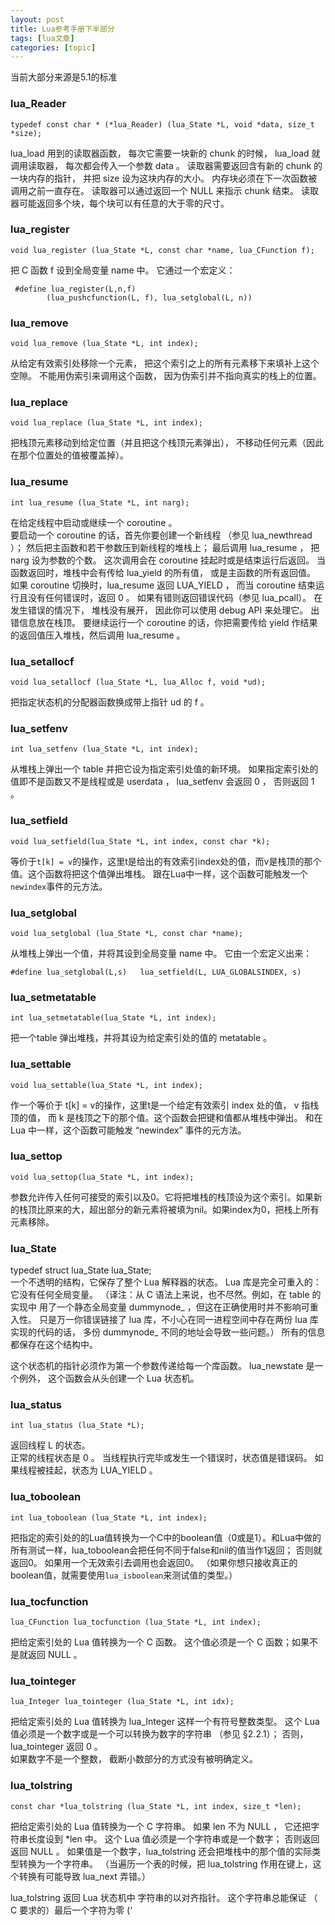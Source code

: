 ```yaml
---
layout: post
title: Lua参考手册下半部分 
tags: [lua文章]
categories: [topic]
---
```

<p>当前大部分来源是5.1的标准</p>
<h3 id="lua-Reader"><a href="#lua-Reader" class="headerlink" title="lua_Reader"></a>lua_Reader</h3><pre><code>typedef const char * (*lua_Reader) (lua_State *L, void *data, size_t *size);
</code></pre><p>lua_load 用到的读取器函数， 每次它需要一块新的 chunk 的时候， lua_load 就调用读取器， 每次都会传入一个参数 data 。 读取器需要返回含有新的 chunk 的一块内存的指针， 并把 size 设为这块内存的大小。 内存块必须在下一次函数被调用之前一直存在。 读取器可以通过返回一个 NULL 来指示 chunk 结束。 读取器可能返回多个块，每个块可以有任意的大于零的尺寸。</p>
<h3 id="lua-register"><a href="#lua-register" class="headerlink" title="lua_register"></a>lua_register</h3><pre><code>void lua_register (lua_State *L, const char *name, lua_CFunction f);
</code></pre><p>把 C 函数 f 设到全局变量 name 中。 它通过一个宏定义：</p>
<pre><code> #define lua_register(L,n,f) 
        (lua_pushcfunction(L, f), lua_setglobal(L, n))
</code></pre><h3 id="lua-remove"><a href="#lua-remove" class="headerlink" title="lua_remove"></a>lua_remove</h3><pre><code>void lua_remove (lua_State *L, int index);
</code></pre><p>从给定有效索引处移除一个元素， 把这个索引之上的所有元素移下来填补上这个空隙。 不能用伪索引来调用这个函数， 因为伪索引并不指向真实的栈上的位置。</p>
<h3 id="lua-replace"><a href="#lua-replace" class="headerlink" title="lua_replace"></a>lua_replace</h3><pre><code>void lua_replace (lua_State *L, int index);
</code></pre><p>把栈顶元素移动到给定位置（并且把这个栈顶元素弹出）， 不移动任何元素（因此在那个位置处的值被覆盖掉）。</p>
<h3 id="lua-resume"><a href="#lua-resume" class="headerlink" title="lua_resume"></a>lua_resume</h3><pre><code>int lua_resume (lua_State *L, int narg);
</code></pre><p>在给定线程中启动或继续一个 coroutine 。<br/>要启动一个 coroutine 的话，首先你要创建一个新线程 （参见 lua_newthread ）； 然后把主函数和若干参数压到新线程的堆栈上； 最后调用 lua_resume ， 把 narg 设为参数的个数。 这次调用会在 coroutine 挂起时或是结束运行后返回。 当函数返回时，堆栈中会有传给 lua_yield 的所有值， 或是主函数的所有返回值。 如果 coroutine 切换时，lua_resume 返回 LUA_YIELD ， 而当 coroutine 结束运行且没有任何错误时，返回 0 。 如果有错则返回错误代码（参见 lua_pcall）。 在发生错误的情况下， 堆栈没有展开， 因此你可以使用 debug API 来处理它。 出错信息放在栈顶。 要继续运行一个 coroutine 的话，你把需要传给 yield 作结果的返回值压入堆栈，然后调用 lua_resume 。</p>
<h3 id="lua-setallocf"><a href="#lua-setallocf" class="headerlink" title="lua_setallocf"></a>lua_setallocf</h3><pre><code>void lua_setallocf (lua_State *L, lua_Alloc f, void *ud);
</code></pre><p>把指定状态机的分配器函数换成带上指针 ud 的 f 。</p>
<h3 id="lua-setfenv"><a href="#lua-setfenv" class="headerlink" title="lua_setfenv"></a>lua_setfenv</h3><pre><code>int lua_setfenv (lua_State *L, int index);
</code></pre><p>从堆栈上弹出一个 table 并把它设为指定索引处值的新环境。 如果指定索引处的值即不是函数又不是线程或是 userdata ， lua_setfenv 会返回 0 ， 否则返回 1 。</p>
<h3 id="lua-setfield"><a href="#lua-setfield" class="headerlink" title="lua_setfield"></a>lua_setfield</h3><pre><code>void lua_setfield(lua_State *L, int index, const char *k);
</code></pre><p>等价于<code>t[k] = v</code>的操作，这里t是给出的有效索引index处的值，而v是栈顶的那个值。这个函数将把这个值弹出堆栈。 跟在Lua中一样，这个函数可能触发一个<code>newindex</code>事件的元方法。</p>
<h3 id="lua-setglobal"><a href="#lua-setglobal" class="headerlink" title="lua_setglobal"></a>lua_setglobal</h3><pre><code>void lua_setglobal (lua_State *L, const char *name);
</code></pre><p>从堆栈上弹出一个值，并将其设到全局变量 name 中。 它由一个宏定义出来：</p>
<pre><code>#define lua_setglobal(L,s)   lua_setfield(L, LUA_GLOBALSINDEX, s)
</code></pre><h3 id="lua-setmetatable"><a href="#lua-setmetatable" class="headerlink" title="lua_setmetatable"></a>lua_setmetatable</h3><pre><code>int lua_setmetatable(lua_State *L, int index);
</code></pre><p>把一个table 弹出堆栈，并将其设为给定索引处的值的 metatable 。</p>
<h3 id="lua-settable"><a href="#lua-settable" class="headerlink" title="lua_settable"></a>lua_settable</h3><pre><code>void lua_settable(lua_State *L, int index);
</code></pre><p>作一个等价于 t[k] = v的操作，这里t是一个给定有效索引 index 处的值， v 指栈顶的值， 而 k 是栈顶之下的那个值。这个函数会把键和值都从堆栈中弹出。 和在 Lua 中一样，这个函数可能触发 “newindex” 事件的元方法。</p>
<h3 id="lua-settop"><a href="#lua-settop" class="headerlink" title="lua_settop"></a>lua_settop</h3><pre><code>void lua_settop(lua_State *L, int index);
</code></pre><p>参数允许传入任何可接受的索引以及0。它将把堆栈的栈顶设为这个索引。如果新的栈顶比原来的大，超出部分的新元素将被填为nil。如果index为0，把栈上所有元素移除。</p>
<h3 id="lua-State"><a href="#lua-State" class="headerlink" title="lua_State"></a>lua_State</h3><p>typedef struct lua_State lua_State;<br/>一个不透明的结构，它保存了整个 Lua 解释器的状态。 Lua 库是完全可重入的： 它没有任何全局变量。 （译注：从 C 语法上来说，也不尽然。例如，在 table 的实现中 用了一个静态全局变量 dummynode_ ，但这在正确使用时并不影响可重入性。 只是万一你错误链接了 lua 库，不小心在同一进程空间中存在两份 lua 库实现的代码的话， 多份 dummynode_ 不同的地址会导致一些问题。） 所有的信息都保存在这个结构中。</p>
<p>这个状态机的指针必须作为第一个参数传递给每一个库函数。 lua_newstate 是一个例外， 这个函数会从头创建一个 Lua 状态机。</p>
<h3 id="lua-status"><a href="#lua-status" class="headerlink" title="lua_status"></a>lua_status</h3><pre><code>int lua_status (lua_State *L);
</code></pre><p>返回线程 L 的状态。<br/>正常的线程状态是 0 。 当线程执行完毕或发生一个错误时，状态值是错误码。 如果线程被挂起，状态为 LUA_YIELD 。</p>
<h3 id="lua-toboolean"><a href="#lua-toboolean" class="headerlink" title="lua_toboolean"></a>lua_toboolean</h3><pre><code>int lua_toboolean (lua_State *L, int index);
</code></pre><p>把指定的索引处的的Lua值转换为一个C中的boolean值（0或是1）。和Lua中做的所有测试一样，lua_toboolean会把任何不同于false和nil的值当作1返回； 否则就返回0。 如果用一个无效索引去调用也会返回0。 （如果你想只接收真正的boolean值，就需要使用<code>lua_isboolean</code>来测试值的类型。）</p>
<h3 id="lua-tocfunction"><a href="#lua-tocfunction" class="headerlink" title="lua_tocfunction"></a>lua_tocfunction</h3><pre><code>lua_CFunction lua_tocfunction (lua_State *L, int index);
</code></pre><p>把给定索引处的 Lua 值转换为一个 C 函数。 这个值必须是一个 C 函数；如果不是就返回 NULL 。</p>
<h3 id="lua-tointeger"><a href="#lua-tointeger" class="headerlink" title="lua_tointeger"></a>lua_tointeger</h3><pre><code>lua_Integer lua_tointeger (lua_State *L, int idx);
</code></pre><p>把给定索引处的 Lua 值转换为 lua_Integer 这样一个有符号整数类型。 这个 Lua 值必须是一个数字或是一个可以转换为数字的字符串 （参见 §2.2.1）； 否则，lua_tointeger 返回 0 。<br/>如果数字不是一个整数， 截断小数部分的方式没有被明确定义。</p>
<h3 id="lua-tolstring"><a href="#lua-tolstring" class="headerlink" title="lua_tolstring"></a>lua_tolstring</h3><pre><code>const char *lua_tolstring (lua_State *L, int index, size_t *len);
</code></pre><p>把给定索引处的 Lua 值转换为一个 C 字符串。 如果 len 不为 NULL ， 它还把字符串长度设到 *len 中。 这个 Lua 值必须是一个字符串或是一个数字； 否则返回返回 NULL 。 如果值是一个数字，lua_tolstring 还会把堆栈中的那个值的实际类型转换为一个字符串。 （当遍历一个表的时候，把 lua_tolstring 作用在键上，这个转换有可能导致 lua_next 弄错。）</p>
<p>lua_tolstring 返回 Lua 状态机中 字符串的以对齐指针。 这个字符串总能保证 （ C 要求的）最后一个字符为零 (‘